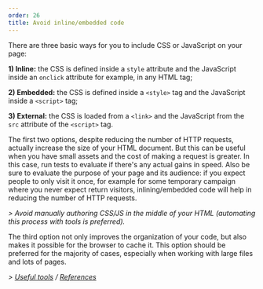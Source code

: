 ```yaml
---
order: 26
title: Avoid inline/embedded code
---
```


There are three basic ways for you to include CSS or JavaScript on your page:

**1) Inline:** the CSS is defined inside a `style` attribute and the JavaScript inside an `onclick` attribute for example, in any HTML tag;

**2) Embedded:** the CSS is defined inside a `<style>` tag and the JavaScript inside a `<script>` tag;

**3) External:** the CSS is loaded from a `<link>` and the JavaScript from the `src` attribute of the `<script>` tag.

The first two options, despite reducing the number of HTTP requests, actually increase the size of your HTML document. But this can be useful when you have small assets and the cost of making a request is greater. In this case, run tests to evaluate if there's any actual gains in speed. Also be sure to evaluate the purpose of your page and its audience: if you expect people to only visit it once, for example for some temporary campaign where you never expect return visitors, inlining/embedded code will help in reducing the number of HTTP requests.

*> Avoid manually authoring CSS/JS in the middle of your HTML (automating this process with tools is preferred).*

The third option not only improves the organization of your code, but also makes it possible for the browser to cache it. This option should be preferred for the majority of cases, especially when working with large files and lots of pages.

*> [Useful tools](https://github.com/zenorocha/browser-diet/wiki/Tools#avoid-inlineembedded-code) / [References](https://github.com/zenorocha/browser-diet/wiki/References#avoid-inlineembedded-code)*

